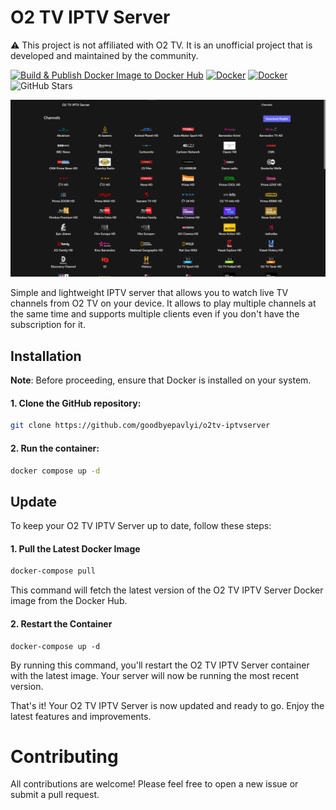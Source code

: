 # O2 TV IPTV Server
⚠ This project is not affiliated with O2 TV. It is an unofficial project that is developed and maintained by the community.

[![Build & Publish Docker Image to Docker Hub](https://github.com/goodbyepavlyi/o2tv-iptvserver/actions/workflows/docker-image.yml/badge.svg)](https://github.com/goodbyepavlyi/o2tv-iptvserver/actions/workflows/docker-image.yml)
[![Docker](https://img.shields.io/docker/v/goodbyepavlyi/o2tv-iptvserver/latest)](https://hub.docker.com/r/goodbyepavlyi/o2tv-iptvserver)
[![Docker](https://img.shields.io/docker/pulls/goodbyepavlyi/o2tv-iptvserver.svg)](https://hub.docker.com/r/goodbyepavlyi/o2tv-iptvserver)
![GitHub Stars](https://img.shields.io/github/stars/goodbyepavlyi/o2tv-iptvserver)

<p align="center">
  <img src="./assets/ui.png" width="802" />
</p>

Simple and lightweight IPTV server that allows you to watch live TV channels from O2 TV on your device. It allows to play multiple channels at the same time and supports multiple clients even if you don't have the subscription for it.

## Installation

**Note**: Before proceeding, ensure that Docker is installed on your system.

#### 1. Clone the GitHub repository:
```bash
git clone https://github.com/goodbyepavlyi/o2tv-iptvserver
```

#### 2. Run the container:
```bash
docker compose up -d
```

## Update

To keep your O2 TV IPTV Server up to date, follow these steps:

#### 1. Pull the Latest Docker Image

```bash
docker-compose pull
```

This command will fetch the latest version of the O2 TV IPTV Server Docker image from the Docker Hub.


#### 2. Restart the Container
```
docker-compose up -d
```

By running this command, you'll restart the O2 TV IPTV Server container with the latest image. Your server will now be running the most recent version.

That's it! Your O2 TV IPTV Server is now updated and ready to go. Enjoy the latest features and improvements.

# Contributing
All contributions are welcome! Please feel free to open a new issue or submit a pull request.